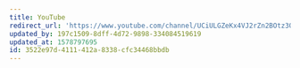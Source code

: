 ```yaml
---
title: YouTube
redirect_url: 'https://www.youtube.com/channel/UCiULGZeKx4VJ2rZn2BOtz3Q'
updated_by: 197c1509-8dff-4d72-9898-334084519619
updated_at: 1578797695
id: 3522e97d-4111-412a-8338-cfc34468bbdb
---
```

